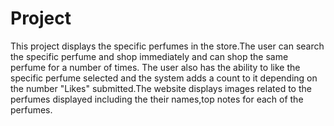 # Project
This  project displays the specific perfumes in the store.The user can search the specific perfume and shop immediately and can shop the same perfume for a number of times.
The user also has the ability to like the specific perfume selected and the system adds a count to it depending on the number "Likes" submitted.The website displays images related to the perfumes displayed including the their names,top notes for each of the perfumes.

[](https://github.com/wondieki/project/)
